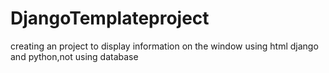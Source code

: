 # DjangoTemplateproject
creating an project to display information on the window using html django and python,not using database
